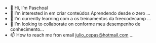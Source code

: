 - 👋 Hi, I’m Paschoal
- 👀 I’m interested in em criar conteúdos Aprendendo desde o zero ...
- 🌱 I’m currently learning com a os treinamentos da freecodecamp ...
- 💞️ I’m looking to collaborate on conforme meu desempenho  de conhecimento...
- 📫 How to reach me fron email julio_cepas@hotmail.com ...

<!---
Pasch0al/Pasch0al is a ✨ special ✨ repository because its `README.md` (this file) appears on your GitHub profile.
You can click the Preview link to take a look at your changes.
--->
